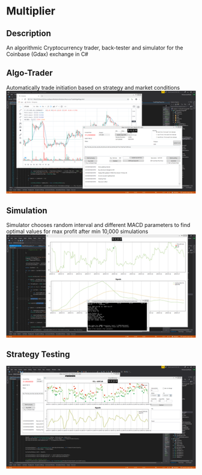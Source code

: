 # Multiplier

## Description
An algorithmic Cryptocurrency trader, back-tester and simulator for the Coinbase (Gdax) exchange in C#

## Algo-Trader
Automatically trade initiation based on strategy and market conditions
![Alt text](https://github.com/mmanik726/Multiplier/blob/master/screenshot2.png?raw=true "Gdax1 screenshot2")


## Simulation
Simulator chooses random interval and different MACD parameters to find optimal values for max profit after min 10,000 simulations
![Alt text](https://github.com/mmanik726/Multiplier/blob/master/screenshot1.png?raw=true "Gdax1 screenshot1")


## Strategy Testing
![Alt text](https://github.com/mmanik726/Multiplier/blob/master/screenshot3.png?raw=true "Gdax1 screenshot3")
